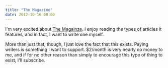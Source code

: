 ```yaml
---
title: "The Magazine"
date: 2012-10-16 00:00
---
```


<p>I'm very excited about <a href="http://the-magazine.org">The Magainze</a>. I enjoy reading the types of articles it features, and in fact, I want to write one myself.</p>

<p>More than just that, though, I just love the fact that this exists. Paying writers is something I want to support. $2/month is very nearly no money to me, and if for no other reason than simply to encourage this type of thing to exist, I'll subscribe.</p>

<!-- more -->

